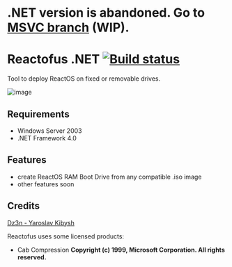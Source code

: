 # .NET version is abandoned. Go to [MSVC branch](https://github.com/feel-the-dz3n/Reactofus/tree/reactofus-msvc) (WIP).

# Reactofus .NET [![Build status](https://ci.appveyor.com/api/projects/status/hldvu476t1ic9xgn/branch/reactofus-dotnet?svg=true)](https://ci.appveyor.com/project/feel-the-dz3n/reactofus/branch/reactofus-dotnet)
Tool to deploy ReactOS on fixed or removable drives.

![image](https://user-images.githubusercontent.com/25367511/59030578-05feb400-886a-11e9-9ec0-9f4172c068bf.png)

## Requirements
- Windows Server 2003
- .NET Framework 4.0

## Features
- create ReactOS RAM Boot Drive from any compatible .iso image
- other features soon

## Credits
[Dz3n - Yaroslav Kibysh](https://github.com/feel-the-dz3n)


Reactofus uses some licensed products:
- Cab Compression
**Copyright (c) 1999, Microsoft Corporation.  All rights reserved.**
